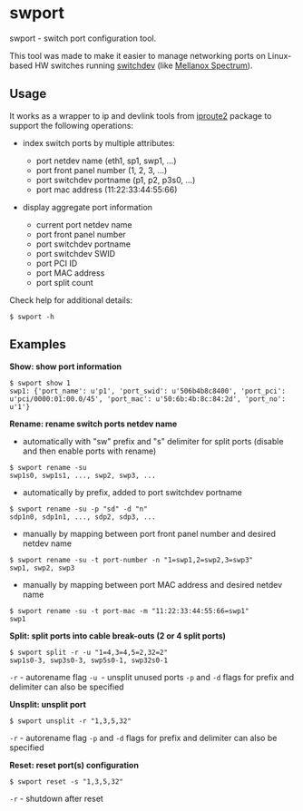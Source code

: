 # swport
swport - switch port configuration tool.

This tool was made to make it easier to manage networking ports on Linux-based
HW switches running [switchdev](https://www.kernel.org/doc/Documentation/networking/switchdev.txt) (like [Mellanox Spectrum](https://github.com/mellanox/mlxsw/wiki#mlxsw)).

## Usage
It works as a wrapper to ip and devlink tools from [iproute2](http://man7.org/linux/man-pages/man8/ip.8.html) package to support
the following operations:
* index switch ports by multiple attributes:
    * port netdev name (eth1, sp1, swp1, ...)
    * port front panel number (1, 2, 3, ...)
    * port switchdev portname (p1, p2, p3s0, ...)
    * port mac address (11:22:33:44:55:66)

* display aggregate port information
    * current port netdev name
    * port front panel number
    * port switchdev portname
    * port switchdev SWID
    * port PCI ID
    * port MAC address
    * port split count

Check help for additional details:
```
$ swport -h
```

## Examples
**Show: show port information**
```
$ swport show 1
swp1: {'port_name': u'p1', 'port_swid': u'506b4b8c8400', 'port_pci': u'pci/0000:01:00.0/45', 'port_mac': u'50:6b:4b:8c:84:2d', 'port_no': u'1'}
```

**Rename: rename switch ports netdev name**
* automatically with "sw" prefix and "s" delimiter for split ports (disable and then enable ports with rename)
```
$ swport rename -su
swp1s0, swp1s1, ..., swp2, swp3, ...
```
* automatically by prefix, added to port switchdev portname
```
$ swport rename -su -p "sd" -d "n"
sdp1n0, sdp1n1, ..., sdp2, sdp3, ...
```
* manually by mapping between port front panel number and desired netdev name
```
$ swport rename -su -t port-number -n "1=swp1,2=swp2,3=swp3"
swp1, swp2, swp3
```
* manually by mapping between port MAC address and desired netdev name
```
$ swport rename -su -t port-mac -m "11:22:33:44:55:66=swp1"
swp1
```

**Split: split ports into cable break-outs (2 or 4 split ports)**
```
$ swport split -r -u "1=4,3=4,5=2,32=2"
swp1s0-3, swp3s0-3, swp5s0-1, swp32s0-1
```
`-r` - autorename flag
`-u `- unsplit unused ports
`-p` and `-d` flags for prefix and delimiter can also be specified

**Unsplit: unsplit port**
```
$ swport unsplit -r "1,3,5,32"
```
`-r` - autorename flag
`-p` and `-d` flags for prefix and delimiter can also be specified

**Reset: reset port(s) configuration**
```
$ swport reset -s "1,3,5,32"
```
`-r` - shutdown after reset
